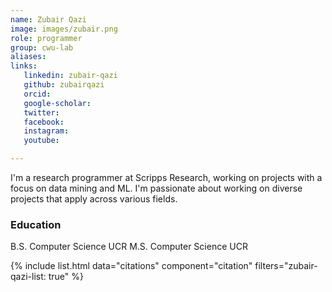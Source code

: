 ```yaml
---
name: Zubair Qazi
image: images/zubair.png
role: programmer
group: cwu-lab
aliases:
links:
   linkedin: zubair-qazi
   github: zubairqazi
   orcid: 
   google-scholar:
   twitter:
   facebook:
   instagram: 
   youtube:

---
```


I'm a research programmer at Scripps Research, working on projects with a focus on data mining and ML. I'm passionate about working on diverse projects that apply across various fields.

### Education
B.S. Computer Science UCR
M.S. Computer Science UCR


{% include list.html data="citations" component="citation" filters="zubair-qazi-list: true" %}

